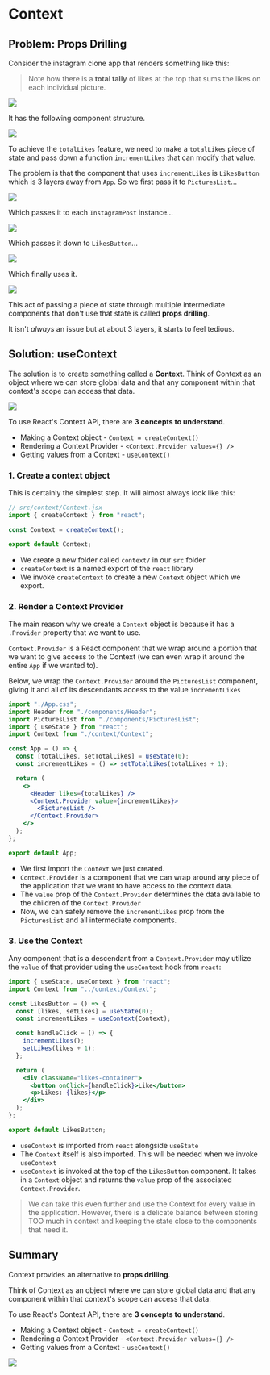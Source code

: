 # Context

## Problem: Props Drilling

Consider the instagram clone app that renders something like this:

> Note how there is a **total tally** of likes at the top that sums the likes on each individual picture.

![](./notes-img/instagram-example.png)

It has the following component structure.

![](./notes-img/instacat-component-tree.svg)

To achieve the `totalLikes` feature, we need to make a `totalLikes` piece of state and pass down a function `incrementLikes` that can modify that value.

The problem is that the component that uses `incrementLikes` is `LikesButton` which is 3 layers away from `App`. So we first pass it to `PicturesList`...

![](./notes-img/props-drilling-1.png)

Which passes it to each `InstagramPost` instance...

![](./notes-img/props-drilling-2.png)

Which passes it down to `LikesButton`...

![](./notes-img/props-drilling-3.png)

Which finally uses it.

![](./notes-img/props-drilling-4.png)

This act of passing a piece of state through multiple intermediate components that don't use that state is called **props drilling**.

It isn't _always_ an issue but at about 3 layers, it starts to feel tedious.

## Solution: useContext

The solution is to create something called a **Context**. Think of Context as an object where we can store global data and that any component within that context's scope can access that data.

![](./notes-img/instagram-context-diagram.svg)

To use React's Context API, there are **3 concepts to understand**.

- Making a Context object - `Context = createContext()`
- Rendering a Context Provider - `<Context.Provider values={} />`
- Getting values from a Context - `useContext()`

### 1. Create a context object

This is certainly the simplest step. It will almost always look like this:

```jsx
// src/context/Context.jsx
import { createContext } from "react";

const Context = createContext();

export default Context;
```

- We create a new folder called `context/` in our `src` folder
- `createContext` is a named export of the `react` library
- We invoke `createContext` to create a new `Context` object which we export.

### 2. Render a Context Provider

The main reason why we create a `Context` object is because it has a `.Provider` property that we want to use.

`Context.Provider` is a React component that we wrap around a portion that we want to give access to the Context (we can even wrap it around the entire `App` if we wanted to).

Below, we wrap the `Context.Provider` around the `PicturesList` component, giving it and all of its descendants access to the value `incrementLikes`

```jsx
import "./App.css";
import Header from "./components/Header";
import PicturesList from "./components/PicturesList";
import { useState } from "react";
import Context from "./context/Context";

const App = () => {
  const [totalLikes, setTotalLikes] = useState(0);
  const incrementLikes = () => setTotalLikes(totalLikes + 1);

  return (
    <>
      <Header likes={totalLikes} />
      <Context.Provider value={incrementLikes}>
        <PicturesList />
      </Context.Provider>
    </>
  );
};

export default App;
```

- We first import the `Context` we just created.
- `Context.Provider` is a component that we can wrap around any piece of the application that we want to have access to the context data.
- The `value` prop of the `Context.Provider` determines the data available to the children of the `Context.Provider`
- Now, we can safely remove the `incrementLikes` prop from the `PicturesList` and all intermediate components.

### 3. Use the Context

Any component that is a descendant from a `Context.Provider` may utilize the `value` of that provider using the `useContext` hook from `react`:

```jsx
import { useState, useContext } from "react";
import Context from "../context/Context";

const LikesButton = () => {
  const [likes, setLikes] = useState(0);
  const incrementLikes = useContext(Context);

  const handleClick = () => {
    incrementLikes();
    setLikes(likes + 1);
  };

  return (
    <div className="likes-container">
      <button onClick={handleClick}>Like</button>
      <p>Likes: {likes}</p>
    </div>
  );
};

export default LikesButton;
```

- `useContext` is imported from `react` alongside `useState`
- The `Context` itself is also imported. This will be needed when we invoke `useContext`
- `useContext` is invoked at the top of the `LikesButton` component. It takes in a `Context` object and returns the `value` prop of the associated `Context.Provider`.

> We can take this even further and use the Context for every value in the application. However, there is a delicate balance between storing TOO much in context and keeping the state close to the components that need it.

## Summary

Context provides an alternative to **props drilling**.

Think of Context as an object where we can store global data and that any component within that context's scope can access that data.

To use React's Context API, there are **3 concepts to understand**.

- Making a Context object - `Context = createContext()`
- Rendering a Context Provider - `<Context.Provider values={} />`
- Getting values from a Context - `useContext()`

![](./notes-img/instagram-context-diagram.svg)
